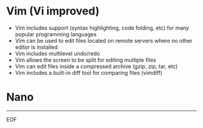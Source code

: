 # Vim (Vi improved)

- Vim includes support (syntax highlighting, code folding, etc) for many popular programming languages
- Vim can be used to edit files located on remote servers where no other editor is installed
- Vim includes multilevel undo/redo
- Vim allows the screen to be split for editing multiple files 
- Vim can edit files inside a compressed archive (gzip, zip, tar, etc)
- Vim includes a built-in diff tool for comparing files (vimdiff)



# Nano


---
EOF
